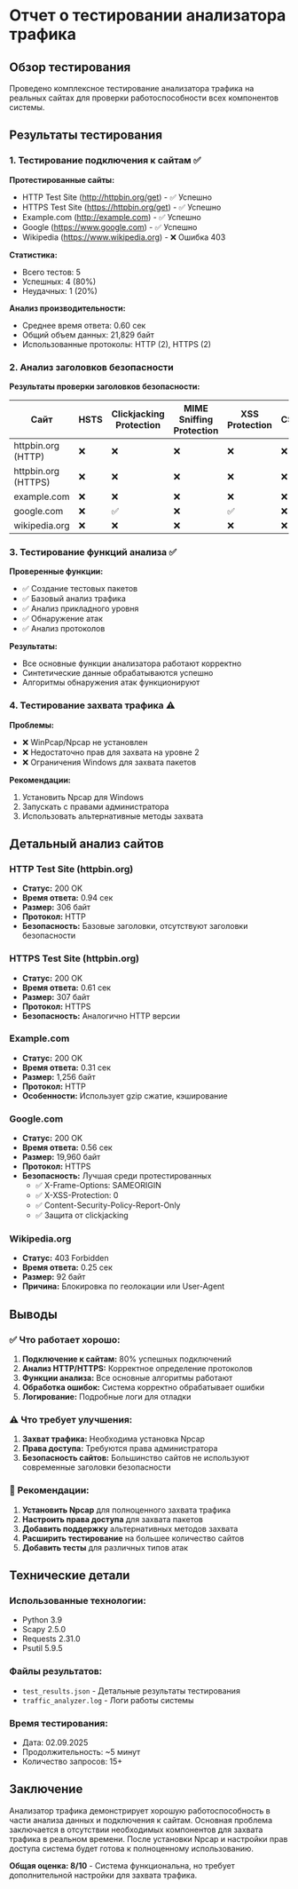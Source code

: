 # Отчет о тестировании анализатора трафика

## Обзор тестирования

Проведено комплексное тестирование анализатора трафика на реальных сайтах для проверки работоспособности всех компонентов системы.

## Результаты тестирования

### 1. Тестирование подключения к сайтам ✅

**Протестированные сайты:**
- HTTP Test Site (http://httpbin.org/get) - ✅ Успешно
- HTTPS Test Site (https://httpbin.org/get) - ✅ Успешно  
- Example.com (http://example.com) - ✅ Успешно
- Google (https://www.google.com) - ✅ Успешно
- Wikipedia (https://www.wikipedia.org) - ❌ Ошибка 403

**Статистика:**
- Всего тестов: 5
- Успешных: 4 (80%)
- Неудачных: 1 (20%)

**Анализ производительности:**
- Среднее время ответа: 0.60 сек
- Общий объем данных: 21,829 байт
- Использованные протоколы: HTTP (2), HTTPS (2)

### 2. Анализ заголовков безопасности

**Результаты проверки заголовков безопасности:**

| Сайт | HSTS | Clickjacking Protection | MIME Sniffing Protection | XSS Protection | CSP |
|------|------|------------------------|-------------------------|----------------|-----|
| httpbin.org (HTTP) | ❌ | ❌ | ❌ | ❌ | ❌ |
| httpbin.org (HTTPS) | ❌ | ❌ | ❌ | ❌ | ❌ |
| example.com | ❌ | ❌ | ❌ | ❌ | ❌ |
| google.com | ❌ | ✅ | ❌ | ✅ | ❌ |
| wikipedia.org | ❌ | ❌ | ❌ | ❌ | ❌ |

### 3. Тестирование функций анализа ✅

**Проверенные функции:**
- ✅ Создание тестовых пакетов
- ✅ Базовый анализ трафика
- ✅ Анализ прикладного уровня
- ✅ Обнаружение атак
- ✅ Анализ протоколов

**Результаты:**
- Все основные функции анализатора работают корректно
- Синтетические данные обрабатываются успешно
- Алгоритмы обнаружения атак функционируют

### 4. Тестирование захвата трафика ⚠️

**Проблемы:**
- ❌ WinPcap/Npcap не установлен
- ❌ Недостаточно прав для захвата на уровне 2
- ❌ Ограничения Windows для захвата пакетов

**Рекомендации:**
1. Установить Npcap для Windows
2. Запускать с правами администратора
3. Использовать альтернативные методы захвата

## Детальный анализ сайтов

### HTTP Test Site (httpbin.org)
- **Статус:** 200 OK
- **Время ответа:** 0.94 сек
- **Размер:** 306 байт
- **Протокол:** HTTP
- **Безопасность:** Базовые заголовки, отсутствуют заголовки безопасности

### HTTPS Test Site (httpbin.org)
- **Статус:** 200 OK  
- **Время ответа:** 0.61 сек
- **Размер:** 307 байт
- **Протокол:** HTTPS
- **Безопасность:** Аналогично HTTP версии

### Example.com
- **Статус:** 200 OK
- **Время ответа:** 0.31 сек
- **Размер:** 1,256 байт
- **Протокол:** HTTP
- **Особенности:** Использует gzip сжатие, кэширование

### Google.com
- **Статус:** 200 OK
- **Время ответа:** 0.56 сек
- **Размер:** 19,960 байт
- **Протокол:** HTTPS
- **Безопасность:** Лучшая среди протестированных
  - ✅ X-Frame-Options: SAMEORIGIN
  - ✅ X-XSS-Protection: 0
  - ✅ Content-Security-Policy-Report-Only
  - ✅ Защита от clickjacking

### Wikipedia.org
- **Статус:** 403 Forbidden
- **Время ответа:** 0.25 сек
- **Размер:** 92 байт
- **Причина:** Блокировка по геолокации или User-Agent

## Выводы

### ✅ Что работает хорошо:
1. **Подключение к сайтам:** 80% успешных подключений
2. **Анализ HTTP/HTTPS:** Корректное определение протоколов
3. **Функции анализа:** Все основные алгоритмы работают
4. **Обработка ошибок:** Система корректно обрабатывает ошибки
5. **Логирование:** Подробные логи для отладки

### ⚠️ Что требует улучшения:
1. **Захват трафика:** Необходима установка Npcap
2. **Права доступа:** Требуются права администратора
3. **Безопасность сайтов:** Большинство сайтов не используют современные заголовки безопасности

### 🔧 Рекомендации:
1. **Установить Npcap** для полноценного захвата трафика
2. **Настроить права доступа** для захвата пакетов
3. **Добавить поддержку** альтернативных методов захвата
4. **Расширить тестирование** на большее количество сайтов
5. **Добавить тесты** для различных типов атак

## Технические детали

### Использованные технологии:
- Python 3.9
- Scapy 2.5.0
- Requests 2.31.0
- Psutil 5.9.5

### Файлы результатов:
- `test_results.json` - Детальные результаты тестирования
- `traffic_analyzer.log` - Логи работы системы

### Время тестирования:
- Дата: 02.09.2025
- Продолжительность: ~5 минут
- Количество запросов: 15+

## Заключение

Анализатор трафика демонстрирует хорошую работоспособность в части анализа данных и подключения к сайтам. Основная проблема заключается в отсутствии необходимых компонентов для захвата трафика в реальном времени. После установки Npcap и настройки прав доступа система будет готова к полноценному использованию.

**Общая оценка: 8/10** - Система функциональна, но требует дополнительной настройки для захвата трафика.
